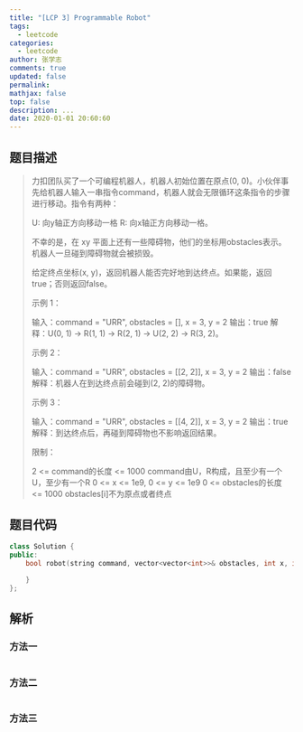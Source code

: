 ```yaml
---
title: "[LCP 3] Programmable Robot"
tags:
  - leetcode
categories:
  - leetcode
author: 张学志
comments: true
updated: false
permalink:
mathjax: false
top: false
description: ...
date: 2020-01-01 20:60:60
---
```


## 题目描述

> 力扣团队买了一个可编程机器人，机器人初始位置在原点(0, 0)。小伙伴事先给机器人输入一串指令command，机器人就会无限循环这条指令的步骤进行移动。指令有两种： 
> 
> 
> U: 向y轴正方向移动一格 
> R: 向x轴正方向移动一格。 
> 
> 
> 不幸的是，在 xy 平面上还有一些障碍物，他们的坐标用obstacles表示。机器人一旦碰到障碍物就会被损毁。 
> 
> 给定终点坐标(x, y)，返回机器人能否完好地到达终点。如果能，返回true；否则返回false。 
> 
> 
> 
> 示例 1： 
> 
> 输入：command = "URR", obstacles = [], x = 3, y = 2
> 输出：true
> 解释：U(0, 1) -> R(1, 1) -> R(2, 1) -> U(2, 2) -> R(3, 2)。 
> 
> 示例 2： 
> 
> 输入：command = "URR", obstacles = [[2, 2]], x = 3, y = 2
> 输出：false
> 解释：机器人在到达终点前会碰到(2, 2)的障碍物。 
> 
> 示例 3： 
> 
> 输入：command = "URR", obstacles = [[4, 2]], x = 3, y = 2
> 输出：true
> 解释：到达终点后，再碰到障碍物也不影响返回结果。 
> 
> 
> 
> 限制： 
> 
> 
> 2 <= command的长度 <= 1000 
> command由U，R构成，且至少有一个U，至少有一个R 
> 0 <= x <= 1e9, 0 <= y <= 1e9 
> 0 <= obstacles的长度 <= 1000 
> obstacles[i]不为原点或者终点 
> 
> 

## 题目代码

```cpp
class Solution {
public:
    bool robot(string command, vector<vector<int>>& obstacles, int x, int y) {
        
    }
};
```

## 解析

### 方法一

```cpp

```

### 方法二

```cpp

```

### 方法三

```cpp

```

